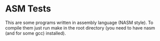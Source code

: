 # ASM Tests

This are some programs written in assembly language (NASM style).
To compile them just run make in the root directory (you need to have nasm (and for some gcc) installed).
